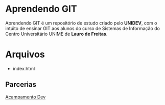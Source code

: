 # Aprendendo GIT

Aprendendo GIT é um repositório de estudo criado pelo **UNIDEV**, com o intúito de ensinar GIT aos alunos do curso de Sistemas de Informação do Centro Universitário UNIME de **Lauro de Freitas**.


# Arquivos

 - index.html

## Parcerias

[Acampamento Dev](https://acampamentodev.hashnode.dev/)
